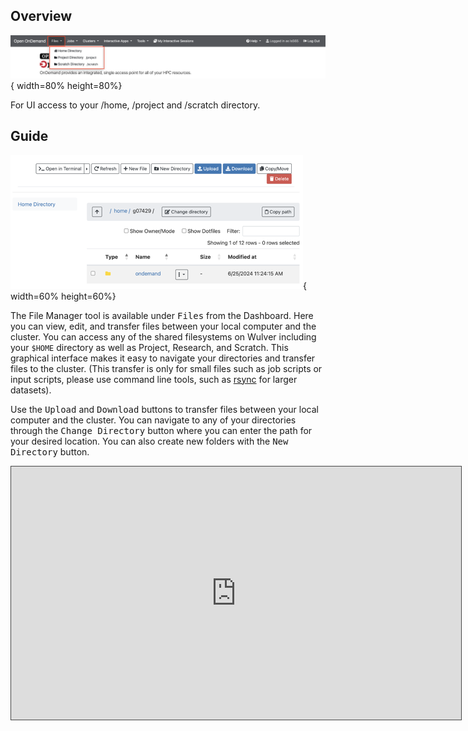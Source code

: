 ## Overview

![files.png](../assets/ondemand_new/files.png){ width=80% height=80%}

For UI access to your /home, /project and /scratch directory. 

## Guide

![files.png](../assets/ondemand/files.png){ width=60% height=60%}

The File Manager tool is available under <kbd>Files</kbd> from the Dashboard. Here you can view, edit, and transfer files between your local computer and the cluster. You can access any of the shared filesystems on Wulver including your `$HOME` directory as well as Project, Research, and Scratch. This graphical interface makes it easy to navigate your directories and transfer files to the cluster. (This transfer is only for small files such as job scripts or input scripts, please use command line tools, such as [rsync](https://linux.die.net/man/1/rsync) for larger datasets).

Use the <kbd>Upload</kbd> and <kbd>Download</kbd> buttons to transfer files between your local computer and the cluster. You can navigate to any of your directories through the <kbd>Change Directory</kbd> button where you can enter the path for your desired location. You can also create new folders with the <kbd>New Directory</kbd> button.

<iframe src="https://njit.hosted.panopto.com/Panopto/Pages/Embed.aspx?id=0637a8c7-3500-47e0-91ea-b24b003bca51&autoplay=false&offerviewer=true&showtitle=true&showbrand=true&captions=true&interactivity=all" height="405" width="720" style="border: 1px solid #464646;" allowfullscreen allow="autoplay" aria-label="Panopto Embedded Video Player" aria-description="On-demand Filetransfer Demo" ></iframe>

